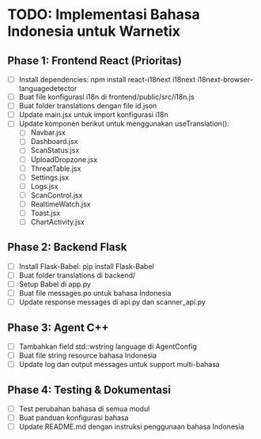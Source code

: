 # TODO: Implementasi Bahasa Indonesia untuk Warnetix

## Phase 1: Frontend React (Prioritas)
- [ ] Install dependencies: npm install react-i18next i18next i18next-browser-languagedetector
- [ ] Buat file konfigurasi i18n di frontend/public/src/i18n.js
- [ ] Buat folder translations dengan file id.json
- [ ] Update main.jsx untuk import konfigurasi i18n
- [ ] Update komponen berikut untuk menggunakan useTranslation():
  - [ ] Navbar.jsx
  - [ ] Dashboard.jsx
  - [ ] ScanStatus.jsx
  - [ ] UploadDropzone.jsx
  - [ ] ThreatTable.jsx
  - [ ] Settings.jsx
  - [ ] Logs.jsx
  - [ ] ScanControl.jsx
  - [ ] RealtimeWatch.jsx
  - [ ] Toast.jsx
  - [ ] ChartActivity.jsx

## Phase 2: Backend Flask
- [ ] Install Flask-Babel: pip install Flask-Babel
- [ ] Buat folder translations di backend/
- [ ] Setup Babel di app.py
- [ ] Buat file messages.po untuk bahasa Indonesia
- [ ] Update response messages di api.py dan scanner_api.py

## Phase 3: Agent C++
- [ ] Tambahkan field std::wstring language di AgentConfig
- [ ] Buat file string resource bahasa Indonesia
- [ ] Update log dan output messages untuk support multi-bahasa

## Phase 4: Testing & Dokumentasi
- [ ] Test perubahan bahasa di semua modul
- [ ] Buat panduan konfigurasi bahasa
- [ ] Update README.md dengan instruksi penggunaan bahasa Indonesia

